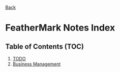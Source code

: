[Back](../index.md)

# FeatherMark Notes Index

## Table of Contents (TOC)
1. [TODO](./todo.md)
2. [Business Management](./business-management/index.md)
